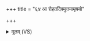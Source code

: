 +++
title = "६४ आ रोहतदिवमुत्तमामृषयो"

+++
<details><summary>मूलम् (VS)</summary>

आ रो॑हत॒दिव॑मुत्त॒मामृष॑यो॒ मा बि॑भीतन।  
सोम॑पाः॒ सोम॑पायिन इ॒दं वः॑ क्रियतेह॒विरग॑न्म॒ ज्योति॑रुत्त॒मम् ॥
</details>